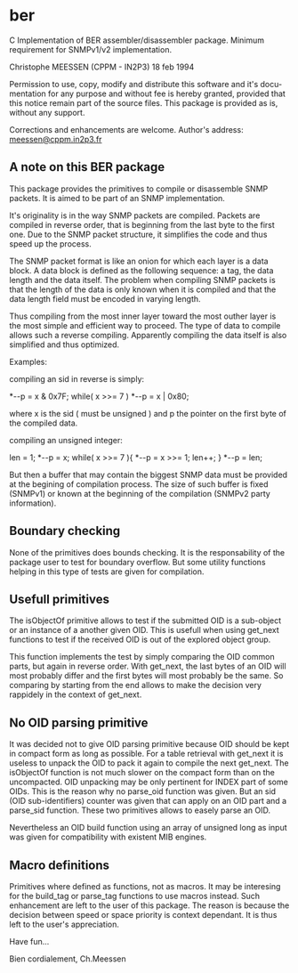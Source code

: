 ber
===

C Implementation of BER assembler/disassembler package.
Minimum requirement for SNMPv1/v2 implementation.
 
Christophe MEESSEN (CPPM - IN2P3)
18 feb 1994
 
Permission to use, copy,  modify and distribute this software and it's docu-
mentation for any purpose and  without fee is hereby granted,  provided that
this notice remain part of the source files. This package is provided as is,
without any support.
 
Corrections and enhancements are welcome.
Author's address: meessen@cppm.in2p3.fr

 
A note on this BER package
--------------------------
 
This package provides the primitives to compile or disassemble SNMP packets. It is aimed to be part of an SNMP implementation.
 
It's originality is in the way SNMP packets are compiled. Packets are compiled in reverse order, that is beginning from the last byte to the first one. Due to the SNMP packet structure, it simplifies the code and thus speed up the process.
 
The SNMP packet format is like an onion for which each layer is a data block. A data block is defined as the following sequence: a tag, the data length and the data itself. The problem when compiling SNMP packets is that the length of the data is only known when it is compiled and that the data length field must be encoded in varying length.
 
Thus compiling from the most inner layer toward the most outher layer is the most simple and efficient way to proceed. The type of data to compile allows such a reverse compiling. Apparently compiling the data itself is also
simplified and thus optimized.
 
Examples:
 
compiling an sid in reverse is simply:
 
*--p = x & 0x7F;
while( x >>= 7 )
   *--p = x | 0x80;
 
where x is the sid ( must be unsigned ) and p the pointer on the first byte of the compiled data.
 
compiling an unsigned integer:
 
len = 1;
*--p = x;
while( x >>= 7 ){
   *--p = x >>= 1;
   len++;
}
*--p = len;
 
But then a buffer that may contain the biggest SNMP data must be provided at the begining of compilation process. The size of such buffer is fixed (SNMPv1) or known at the beginning of the compilation (SNMPv2 party information).
 
 
Boundary checking
-----------------
 
None of the primitives does bounds checking. It is the responsability of the package user to test for boundary overflow. But some utility functions helping in this type of tests are given for compilation.
 
Usefull primitives
------------------
 
The isObjectOf primitive allows to test if the submitted OID is a sub-object or an instance of a another given OID. This is usefull when using get_next functions to test if the received OID is out of the explored object group.
 
This function implements the test by simply comparing the OID common parts, but again in reverse order. With get_next, the last bytes of an OID
will most probably differ and the first bytes will most probably be the same. So comparing by starting from the end allows to make the decision very rappidely in the context of get_next.
 
 
No OID parsing primitive
------------------------
 
It was decided not to give OID parsing primitive because OID should be kept in compact form as long as possible. For a table retrieval with get_next it is useless to unpack the OID to pack it again to compile the next get_next. The isObjectOf function is not much slower on the compact form than on the uncompacted. OID unpacking may be only pertinent for INDEX part of some OIDs. This is the reason why no parse_oid function was given. But an sid (OID sub-identifiers) counter was given that can apply on an OID part and a parse_sid function. These two primitives allows to easely parse an OID.
 
Nevertheless an OID build function using an array of unsigned long as input was given for compatibility with existent MIB engines.
 
Macro definitions
-----------------
 
Primitives where defined as functions, not as macros. It may be interesing for the build_tag or parse_tag functions to use
macros instead. Such enhancement are left to the user of this package. The reason is because the decision between speed or space priority is context dependant. It is thus left to the user's appreciation.
 
Have fun...
 
Bien cordialement,
Ch.Meessen
